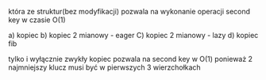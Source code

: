 która ze struktur(bez modyfikacji) pozwala na wykonanie operacji second key w czasie O(1)

a) kopiec
b) kopiec 2 mianowy - eager
C) kopiec 2 mianowy - lazy
d) kopiec fib


tylko i wyłącznie zwykły kopiec pozwala na second key w O(1) ponieważ 2 najmniejszy klucz musi być w pierwszych 3 wierzchołkach
